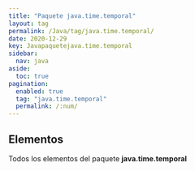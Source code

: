 ```yaml
---
title: "Paquete java.time.temporal"
layout: tag
permalink: /Java/tag/java.time.temporal/
date: 2020-12-29
key: Javapaquetejava.time.temporal
sidebar: 
  nav: java
aside: 
  toc: true
pagination: 
  enabled: true
  tag: "java.time.temporal"
  permalink: /:num/
---
```


<h2>Elementos</h2>
Todos los elementos del paquete <strong>java.time.temporal</strong>
